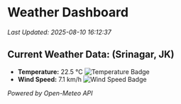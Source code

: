
# Weather Dashboard

_Last Updated: 2025-08-10 16:12:37_

## Current Weather Data: (Srinagar, JK)
- **Temperature:** 22.5 °C ![Temperature Badge](https://img.shields.io/badge/Temperature-Medium%20Temp-green)
- **Wind Speed:** 7.1 km/h ![Wind Speed Badge](https://img.shields.io/badge/Wind%20Speed-Light%20Wind-blue)

*Powered by Open-Meteo API*
